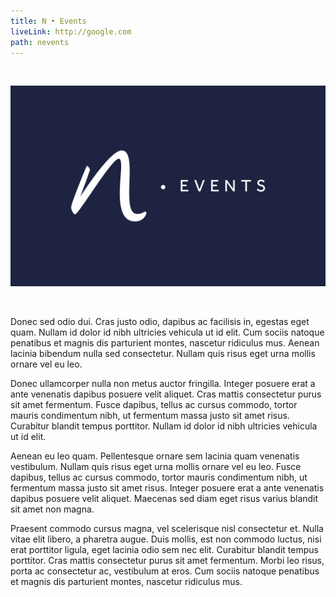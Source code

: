 ```yaml
---
title: N • Events
liveLink: http://google.com
path: nevents
---
```


<br/>

![nevents thumbnail](./nevents.png)

<br/>

Donec sed odio dui. Cras justo odio, dapibus ac facilisis in, egestas eget quam. Nullam id dolor id nibh ultricies vehicula ut id elit. Cum sociis natoque penatibus et magnis dis parturient montes, nascetur ridiculus mus. Aenean lacinia bibendum nulla sed consectetur. Nullam quis risus eget urna mollis ornare vel eu leo.

Donec ullamcorper nulla non metus auctor fringilla. Integer posuere erat a ante venenatis dapibus posuere velit aliquet. Cras mattis consectetur purus sit amet fermentum. Fusce dapibus, tellus ac cursus commodo, tortor mauris condimentum nibh, ut fermentum massa justo sit amet risus. Curabitur blandit tempus porttitor. Nullam id dolor id nibh ultricies vehicula ut id elit.


Aenean eu leo quam. Pellentesque ornare sem lacinia quam venenatis vestibulum. Nullam quis risus eget urna mollis ornare vel eu leo. Fusce dapibus, tellus ac cursus commodo, tortor mauris condimentum nibh, ut fermentum massa justo sit amet risus. Integer posuere erat a ante venenatis dapibus posuere velit aliquet. Maecenas sed diam eget risus varius blandit sit amet non magna.

Praesent commodo cursus magna, vel scelerisque nisl consectetur et. Nulla vitae elit libero, a pharetra augue. Duis mollis, est non commodo luctus, nisi erat porttitor ligula, eget lacinia odio sem nec elit. Curabitur blandit tempus porttitor. Cras mattis consectetur purus sit amet fermentum. Morbi leo risus, porta ac consectetur ac, vestibulum at eros. Cum sociis natoque penatibus et magnis dis parturient montes, nascetur ridiculus mus.
